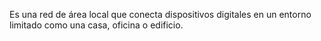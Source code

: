 Es una red de área local que conecta dispositivos digitales en un entorno limitado como una casa, oficina o edificio.